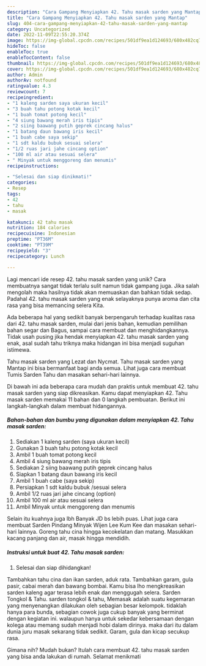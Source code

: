 ```yaml
---
description: "Cara Gampang Menyiapkan 42. Tahu masak sarden yang Mantap"
title: "Cara Gampang Menyiapkan 42. Tahu masak sarden yang Mantap"
slug: 404-cara-gampang-menyiapkan-42-tahu-masak-sarden-yang-mantap
category: Uncategorized
date: 2022-11-09T22:55:20.374Z
image: https://img-global.cpcdn.com/recipes/501df9ea1d124693/680x482cq70/42-tahu-masak-sarden-foto-resep-utama.jpg
hideToc: false
enableToc: true
enableTocContent: false
thumbnail: https://img-global.cpcdn.com/recipes/501df9ea1d124693/680x482cq70/42-tahu-masak-sarden-foto-resep-utama.jpg
cover: https://img-global.cpcdn.com/recipes/501df9ea1d124693/680x482cq70/42-tahu-masak-sarden-foto-resep-utama.jpg
author: Admin
authorAv: notfound
ratingvalue: 4.3
reviewcount: 7
recipeingredient:
- "1 kaleng sarden saya ukuran kecil"
- "3 buah tahu potong kotak kecil"
- "1 buah tomat potong kecil"
- "4 siung bawang merah iris tipis"
- "2 siing baawang putih geprek cincang halus"
- "1 batang daun bawang iris kecil"
- "1 buah cabe saya sekip"
- "1 sdt kaldu bubuk sesuai selera"
- "1/2 ruas jari jahe cincang option"
- "100 ml air atau sesuai selera"
- " Minyak untuk menggoreng dan menumis"
recipeinstructions:

- "Selesai dan siap dinikmati!"
categories:
- Resep
tags:
- 42
- tahu
- masak

katakunci: 42 tahu masak 
nutrition: 184 calories
recipecuisine: Indonesian
preptime: "PT36M"
cooktime: "PT39M"
recipeyield: "3"
recipecategory: Lunch

---
```





Lagi mencari ide resep 42. tahu masak sarden yang unik? Cara membuatnya sangat tidak terlalu sulit namun tidak gampang juga. Jika salah mengolah maka hasilnya tidak akan memuaskan dan bahkan tidak sedap. Padahal 42. tahu masak sarden yang enak selayaknya punya aroma dan cita rasa yang bisa memancing selera Kita.





Ada beberapa hal yang sedikit banyak berpengaruh terhadap kualitas rasa dari 42. tahu masak sarden, mulai dari jenis bahan, kemudian pemilihan bahan segar dan Bagus, sampai cara membuat dan menghidangkannya. Tidak usah pusing jika hendak menyiapkan 42. tahu masak sarden yang enak,      asal sudah tahu triknya maka hidangan ini bisa menjadi suguhan istimewa.














Tahu masak sarden yang Lezat dan Nycmat. Tahu masak sarden yang Mantap ini bisa bermanfaat bagi anda semua. Lihat juga cara membuat Tumis Sarden Tahu dan masakan sehari-hari lainnya.






Di bawah ini ada beberapa cara mudah dan praktis untuk membuat 42. tahu masak sarden yang siap dikreasikan. Kamu dapat menyiapkan 42. Tahu masak sarden memakai 11 bahan dan 0 langkah pembuatan. Berikut ini langkah-langkah dalam membuat hidangannya.

<!--inarticleads1-->

##### Bahan-bahan dan bumbu yang digunakan dalam menyiapkan 42. Tahu masak sarden:

1. Sediakan 1 kaleng sarden (saya ukuran kecil)
1. Gunakan 3 buah tahu potong kotak kecil
1. Ambil 1 buah tomat potong kecil
1. Ambil 4 siung bawang merah iris tipis
1. Sediakan 2 siing baawang putih geprek cincang halus
1. Siapkan 1 batang daun bawang iris kecil
1. Ambil 1 buah cabe (saya sekip)
1. Persiapkan 1 sdt kaldu bubuk /sesuai selera
1. Ambil 1/2 ruas jari jahe cincang (option)
1. Ambil 100 ml air atau sesuai selera
1. Ambil  Minyak untuk menggoreng dan menumis


Selain itu kuahnya juga lbh Banyak JD bs lebih puas. Lihat juga cara membuat Sarden Pindang Minyak Wijen Lee Kum Kee dan masakan sehari-hari lainnya. Goreng tahu cina hingga kecokelatan dan matang. Masukkan kacang panjang dan air, masak hingga mendidih. 

<!--inarticleads2-->

##### Instruksi untuk buat 42. Tahu masak sarden:


1. Selesai dan siap dihidangkan!

Tambahkan tahu cina dan ikan sarden, aduk rata. Tambahkan garam, gula pasir, cabai merah dan bawang bombai. Kamu bisa lho mengkreasikan sarden kaleng agar terasa lebih enak dan menggugah selera. Sarden Tongkol &amp; Tahu. sarden tongkol &amp; tahu, Memasak adalah suatu kegemaran yang menyenangkan dilakukan oleh sebagian besar kelompok. tidaklah hanya para bunda, sebagian cowok juga cukup banyak yang berminat dengan kegiatan ini. walaupun hanya untuk sekedar kebersamaan dengan kolega atau memang sudah menjadi hobi dalam dirinya. maka dari itu dalam dunia juru masak sekarang tidak sedikit. Garam, gula dan kicap secukup rasa. 

Gimana nih? Mudah bukan? Itulah cara membuat 42. tahu masak sarden yang bisa anda lakukan di rumah. Selamat menikmati
